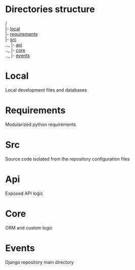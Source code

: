 # Directories structure
/ \
|- [local](#Local) \
|- [requirements](#Requirements) \
|- [src](#Src) \
.._ |- [api](#Api) \
.._ |- [core](#Core) \
.._ |- [events](#Events)

# Local
Local development files and databases
# Requirements
Modularized python requirements
# Src
Source code isolated from the repository configuration files
# Api
Exposed API logic
# Core
ORM and custom logic
# Events
Django repository main directory